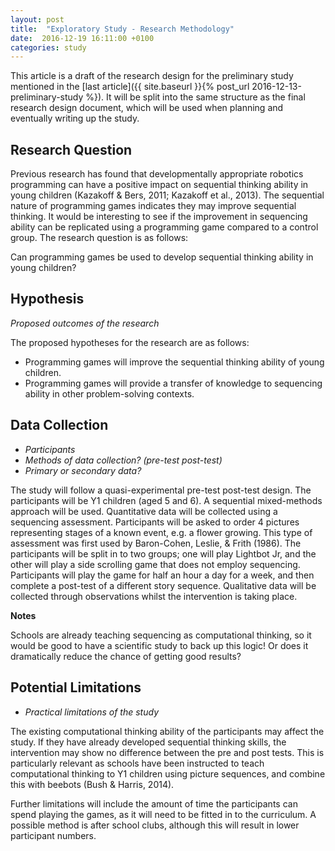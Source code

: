 ```yaml
---
layout: post
title:  "Exploratory Study - Research Methodology"
date:  2016-12-19 16:11:00 +0100
categories: study
---
```


This article is a draft of the research design for the preliminary study mentioned in the [last article]({{ site.baseurl }}{% post_url 2016-12-13-preliminary-study %}). It will be split into the same structure as the final research design document, which will be used when planning and eventually writing up the study.

## Research Question

Previous research has found that developmentally appropriate robotics programming can have a positive impact on sequential thinking ability in young children (Kazakoff & Bers, 2011; Kazakoff et al., 2013). The sequential nature of programming games indicates they may improve sequential thinking. It would be interesting to see if the improvement in sequencing ability can be replicated using a programming game compared to a control group. The research question is as follows:

Can programming games be used to develop sequential thinking ability in young children?

## Hypothesis
*Proposed outcomes of the research*

The proposed hypotheses for the research are as follows:

- Programming games will improve the sequential thinking ability of young children.
- Programming games will provide a transfer of knowledge to sequencing ability in other problem-solving contexts.

## Data Collection
- *Participants*
- *Methods of data collection? (pre-test post-test)*
- *Primary or secondary data?*

The study will follow a quasi-experimental pre-test post-test design. The participants will be Y1 children (aged 5 and 6). A sequential mixed-methods approach will be used. Quantitative data will be collected using a sequencing assessment. Participants will be asked to order 4 pictures representing stages of a known event, e.g. a flower growing. This type of assessment was first used by Baron-Cohen, Leslie, & Frith (1986). The participants will be split in to two groups; one will play Lightbot Jr, and the other will play a side scrolling game that does not employ sequencing. Participants will play the game for half an hour a day for a week, and then complete a post-test of a different story sequence. Qualitative data will be collected through observations whilst the intervention is taking place.

**Notes**

Schools are already teaching sequencing as computational thinking, so it would be good to have a scientific study to back up this logic! Or does it dramatically reduce the chance of getting good results?

## Potential Limitations
- *Practical limitations of the study*

The existing computational thinking ability of the participants may affect the study. If they have already developed sequential thinking skills, the intervention may show no difference between the pre and post tests. This is particularly relevant as schools have been instructed to teach computational thinking to Y1 children using picture sequences, and combine this with beebots  (Bush & Harris, 2014).

Further limitations will include the amount of time the participants can spend playing the games, as it will need to be fitted in to the curriculum. A possible method is after school clubs, although this will result in lower participant numbers.
